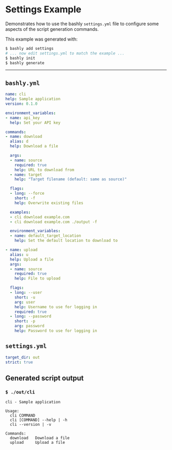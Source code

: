 # Settings Example

Demonstrates how to use the bashly `settings.yml` file to configure some 
aspects of the script generation commands.

This example was generated with:

```bash
$ bashly add settings
# ... now edit settings.yml to match the example ...
$ bashly init
$ bashly generate
```

<!-- include: settings.yml -->

-----

## `bashly.yml`

```yaml
name: cli
help: Sample application
version: 0.1.0

environment_variables:
- name: api_key
  help: Set your API key

commands:
- name: download
  alias: d
  help: Download a file

  args:
  - name: source
    required: true
    help: URL to download from
  - name: target
    help: "Target filename (default: same as source)"

  flags:
  - long: --force
    short: -f
    help: Overwrite existing files

  examples:
  - cli download example.com
  - cli download example.com ./output -f

  environment_variables:
  - name: default_target_location
    help: Set the default location to download to

- name: upload
  alias: u
  help: Upload a file
  args:
  - name: source
    required: true
    help: File to upload

  flags:
  - long: --user
    short: -u
    arg: user
    help: Username to use for logging in
    required: true
  - long: --password
    short: -p
    arg: password
    help: Password to use for logging in
```

## `settings.yml`

```yaml
target_dir: out
strict: true

```


## Generated script output

### `$ ./out/cli`

```shell
cli - Sample application

Usage:
  cli COMMAND
  cli [COMMAND] --help | -h
  cli --version | -v

Commands:
  download   Download a file
  upload     Upload a file



```



